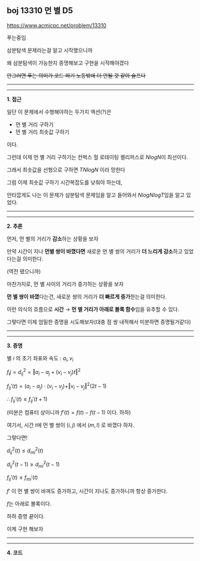 boj 13310 먼 별 D5
-

https://www.acmicpc.net/problem/13310

푸는중임

삼분탐색 문제라는걸 알고 시작했으니까

왜 삼분탐색이 가능한지 증명해보고 구현을 시작해야겠다 

~~안그러면 푸는 의미가 코드 짜기 노동밖에 더 안될 것 같아 슬프다~~

----
----
**1. 접근**

일단 이 문제에서 수행해야하는 두가지 액션(?)은 

- 먼 별 거리 구하기
- 먼 별 거리 최솟값 구하기

이다.

그런데 이제 먼 별 거리 구하기는 컨벅스 헐 로테이팅 켈리퍼스로 $NlogN$이 최선이다.

그래서 최솟값을 선형으로 구하면 $TNlogN$ 이라 망한다

그럼 이제 최솟값 구하기 시간복잡도를 낮춰야 하는데,

안타깝게도 나는 이 문제가 삼분탐색 문제임을 알고 들어와서 $NlogNlogT$임을 알고 있었다.

-----
-----
**2. 추론**

먼저, 먼 별의 거리가 **감소**하는 상황을 보자

만약 시간이 지나 **먼별 쌍이 바꼈다면** 새로운 먼 별 쌍의 거리가 **더 느리게 감소**하고 있었다는걸 의미한다.

(역전 됐으니까)

마찬가지로, 먼 별 사이의 거리가 증가하는 상황을 보자

**먼 별 쌍이 바꼈**다는건, 새로운 쌍의 거리가 **더 빠르게 증가**한는걸 의미한다. 

이런 의식의 흐름으로 **시간** $\to$ **먼 별 거리가 아래로 볼록 함수**임을 유추할 수 있다.

그렇다면 이제 엄밀한 증명을 시도해보자(대충 점 쌍 내적해서 미분하면 증명될거같다)

----
----
**3. 증명**

별 $i$ 의 초기 좌표와 속도 : $a _i , v_i$ 

$f_ij = d_{ij}^2 = \Vert a_i - a_j + (v_i - v_j)t\Vert^2$

$f_{ij}'(t) = (a_i - a_j) \cdot (v_i - v_j) + \Vert v_i - v_j \Vert^2 (2t-1)$

$\therefore f_{ij}'(t) \le f_{ij}'(t+1)$

(미분은 컴퓨터 상이니까 $f'(t) = f(t) - f(t-1)$ 이다. 하하)

여기서, 시간 $t$에 먼 별 쌍이 $(i, j)$ 에서 $(m, l)$ 로 바꼈다 하자.

그렇다면! 

$d_{ij}^2 (t)\le d_{ml}^2 (t)$

$d_{ij}^2 (t-1)\ge d_{ml}^2 (t-1)$

$f_{ij}'(t) \le f_{ml}'(t)$

$f'$ 이 먼 별 쌍이 바껴도 증가하고, 시간이 지나도 증가하니까 항상 증가한다. 

$f$는 아래로 볼록이다.

하하 증명 끝이다.

이제 구현 해보자

----
----
**4. 코드**

```cpp

